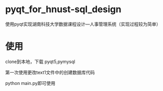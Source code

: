 # pyqt_for_hnust-sql_design
使用pyqt实现湖南科技大学数据课程设计—人事管理系统（实现过程较为简单）
# 使用
  clone到本地，下载 pyqt5,pymysql
  
  第一次使用更改text1文件中的创建数据库代码
  
  python main.py即可使用
